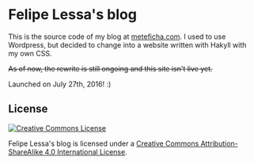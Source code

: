 # Felipe Lessa's blog

This is the source code of my blog at
[meteficha.com](http://meteficha.com).  I used
to use Wordpress, but decided to change into a website written with
Hakyll with my own CSS.

~~As of now, the rewrite is still ongoing and this site isn't live yet.~~

Launched on July 27th, 2016! :)

## License

<a rel="license" href="http://creativecommons.org/licenses/by-sa/4.0/"><img alt="Creative Commons License" style="border-width:0" src="https://i.creativecommons.org/l/by-sa/4.0/88x31.png" /></a>

<span xmlns:dct="http://purl.org/dc/terms/" property="dct:title">Felipe Lessa's blog</span> is licensed under a <a rel="license" href="http://creativecommons.org/licenses/by-sa/4.0/">Creative Commons Attribution-ShareAlike 4.0 International License</a>.
